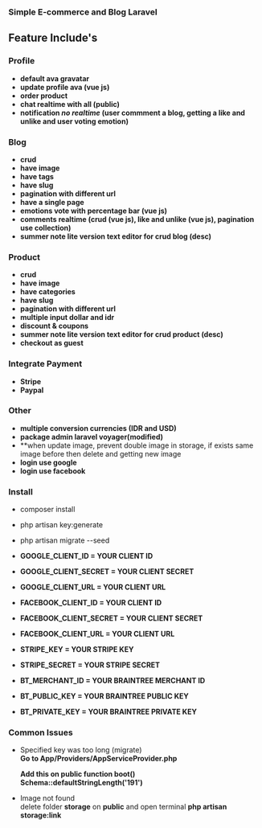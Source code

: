 ### Simple E-commerce and Blog Laravel

## Feature Include's

### Profile

- **default ava gravatar**
- **update profile ava (vue js)**
- **order product**
- **chat realtime with all (public)**
- **notification _no realtime_ (user commment a blog, getting a like and unlike and user voting emotion)**

### Blog

- **crud**
- **have image**
- **have tags**
- **have slug**
- **pagination with different url**
- **have a single page**
- **emotions vote with percentage bar (vue js)**
- **comments realtime (crud (vue js), like and unlike (vue js), pagination use collection)**
- **summer note lite version text editor for crud blog (desc)**

### Product

- **crud**
- **have image**
- **have categories**
- **have slug**
- **pagination with different url**
- **multiple input dollar and idr**
- **discount & coupons**
- **summer note lite version text editor for crud product (desc)**
- **checkout as guest**

### Integrate Payment

- **Stripe**
- **Paypal**

### Other

- **multiple conversion currencies (IDR and USD)**  
- **package admin laravel voyager(modified)**  
- **when update image, prevent double image in storage, if exists same image before then delete and getting new image  
- **login use google**  
- **login use facebook**  

### Install

- composer install
- php artisan key:generate
- php artisan migrate --seed

- **GOOGLE_CLIENT_ID = YOUR CLIENT ID**
- **GOOGLE_CLIENT_SECRET = YOUR CLIENT SECRET**
- **GOOGLE_CLIENT_URL = YOUR CLIENT URL**

- **FACEBOOK_CLIENT_ID = YOUR CLIENT ID**
- **FACEBOOK_CLIENT_SECRET = YOUR CLIENT SECRET**
- **FACEBOOK_CLIENT_URL = YOUR CLIENT URL**

- **STRIPE_KEY = YOUR STRIPE KEY**
- **STRIPE_SECRET = YOUR STRIPE SECRET**

- **BT_MERCHANT_ID = YOUR BRAINTREE MERCHANT ID**
- **BT_PUBLIC_KEY = YOUR BRAINTREE PUBLIC KEY**
- **BT_PRIVATE_KEY = YOUR BRAINTREE PRIVATE KEY**

### Common Issues

- Specified key was too long (migrate)  
  **Go to App/Providers/AppServiceProvider.php**

  **Add this on public function boot()**  
  **Schema::defaultStringLength('191')**

- Image not found  
  delete folder **storage** on **public** and open terminal
  **php artisan storage:link**  
